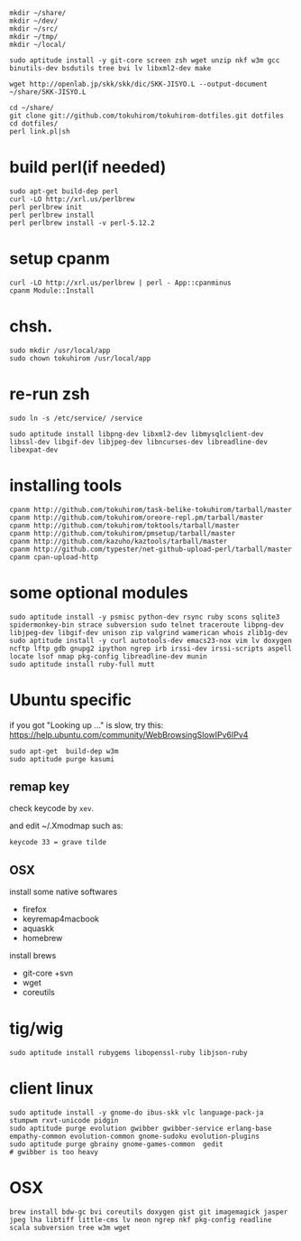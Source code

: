     mkdir ~/share/
    mkdir ~/dev/
    mkdir ~/src/
    mkdir ~/tmp/
    mkdir ~/local/

    sudo aptitude install -y git-core screen zsh wget unzip nkf w3m gcc binutils-dev bsdutils tree bvi lv libxml2-dev make

    wget http://openlab.jp/skk/skk/dic/SKK-JISYO.L --output-document ~/share/SKK-JISYO.L

    cd ~/share/
    git clone git://github.com/tokuhirom/tokuhirom-dotfiles.git dotfiles
    cd dotfiles/
    perl link.pl|sh

# build perl(if needed)
    sudo apt-get build-dep perl
    curl -LO http://xrl.us/perlbrew
    perl perlbrew init
    perl perlbrew install
    perl perlbrew install -v perl-5.12.2

# setup cpanm

    curl -LO http://xrl.us/perlbrew | perl - App::cpanminus
    cpanm Module::Install

# chsh.

    sudo mkdir /usr/local/app
    sudo chown tokuhirom /usr/local/app

# re-run zsh

    sudo ln -s /etc/service/ /service

    sudo aptitude install libpng-dev libxml2-dev libmysqlclient-dev libssl-dev libgif-dev libjpeg-dev libncurses-dev libreadline-dev libexpat-dev

# installing tools
    cpanm http://github.com/tokuhirom/task-belike-tokuhirom/tarball/master
    cpanm http://github.com/tokuhirom/oreore-repl.pm/tarball/master
    cpanm http://github.com/tokuhirom/toktools/tarball/master
    cpanm http://github.com/tokuhirom/pmsetup/tarball/master
    cpanm http://github.com/kazuho/kaztools/tarball/master
    cpanm http://github.com/typester/net-github-upload-perl/tarball/master
    cpanm cpan-upload-http

# some optional modules
    sudo aptitude install -y psmisc python-dev rsync ruby scons sqlite3 spidermonkey-bin strace subversion sudo telnet traceroute libpng-dev libjpeg-dev libgif-dev unison zip valgrind wamerican whois zlib1g-dev
    sudo aptitude install -y curl autotools-dev emacs23-nox vim lv doxygen ncftp lftp gdb gnupg2 ipython ngrep irb irssi-dev irssi-scripts aspell locate lsof nmap pkg-config libreadline-dev munin
    sudo aptitude install ruby-full mutt

Ubuntu specific
==============

if you got "Looking up ..." is slow, try this:
https://help.ubuntu.com/community/WebBrowsingSlowIPv6IPv4

    sudo apt-get  build-dep w3m
    sudo aptitude purge kasumi

remap key
---------
check keycode by `xev`.

and edit ~/.Xmodmap such as:

    keycode 33 = grave tilde

OSX
---

install some native softwares
- firefox
- keyremap4macbook
- aquaskk
- homebrew

install brews
- git-core +svn
- wget
- coreutils

tig/wig
==========

    sudo aptitude install rubygems libopenssl-ruby libjson-ruby

client linux
=============

    sudo aptitude install -y gnome-do ibus-skk vlc language-pack-ja stumpwm rxvt-unicode pidgin
    sudo aptitude purge evolution gwibber gwibber-service erlang-base empathy-common evolution-common gnome-sudoku evolution-plugins
    sudo aptitude purge gbrainy gnome-games-common  gedit
    # gwibber is too heavy

OSX
===

    brew install bdw-gc bvi coreutils doxygen gist git imagemagick jasper jpeg lha libtiff little-cms lv neon ngrep nkf pkg-config readline scala subversion tree w3m wget

